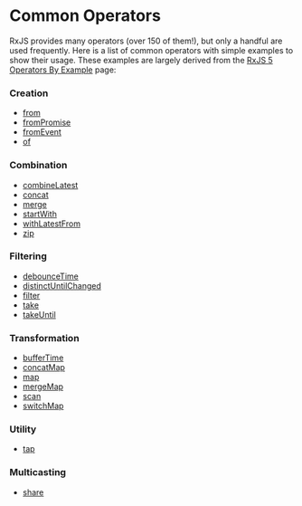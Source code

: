 # Common Operators

RxJS provides many operators (over 150 of them!), but only a handful are used frequently. Here is a list of common operators with simple examples to show their usage. These examples are largely derived from the [RxJS 5 Operators By Example](https://github.com/btroncone/learn-rxjs/blob/master/operators/complete.md) page:

### Creation
* <a href="https://github.com/btroncone/learn-rxjs/blob/master/operators/creation/from.md" target="_blank">from</a>
* <a href="https://github.com/btroncone/learn-rxjs/blob/master/operators/creation/frompromise.md" target="_blank">fromPromise</a>
* <a href="https://github.com/btroncone/learn-rxjs/blob/master/operators/creation/fromevent.md" target="_blank">fromEvent</a>
* <a href="https://github.com/btroncone/learn-rxjs/blob/master/operators/creation/of.md" target="_blank">of</a>

### Combination
* <a href="https://github.com/btroncone/learn-rxjs/blob/master/operators/combination/combinelatest.md" target="_blank">combineLatest</a>
* <a href="https://github.com/btroncone/learn-rxjs/blob/master/operators/combination/concat.md" target="_blank">concat</a>
* <a href="https://github.com/btroncone/learn-rxjs/blob/master/operators/combination/merge.md" target="_blank">merge</a>
* <a href="https://github.com/btroncone/learn-rxjs/blob/master/operators/combination/startwith.md" target="_blank">startWith</a>
* <a href="https://github.com/btroncone/learn-rxjs/blob/master/operators/combination/withlatestfrom.md" target="_blank">withLatestFrom</a>
* <a href="https://github.com/btroncone/learn-rxjs/blob/master/operators/combination/zip.md" target="_blank">zip</a>

### Filtering
* <a href="https://github.com/btroncone/learn-rxjs/blob/master/operators/filtering/debouncetime.md" target="_blank">debounceTime</a>
* <a href="https://github.com/btroncone/learn-rxjs/blob/master/operators/filtering/distinctuntilchanged.md" target="_blank">distinctUntilChanged</a>
* <a href="https://github.com/btroncone/learn-rxjs/blob/master/operators/filtering/filter.md" target="_blank">filter</a>
* <a href="https://github.com/btroncone/learn-rxjs/blob/master/operators/filtering/take.md" target="_blank">take</a>
* <a href="https://github.com/btroncone/learn-rxjs/blob/master/operators/filtering/takeuntil.md" target="_blank">takeUntil</a>

### Transformation
* <a href="https://github.com/btroncone/learn-rxjs/blob/master/operators/transformation/buffertime.md" target="_blank">bufferTime</a>
* <a href="https://github.com/btroncone/learn-rxjs/blob/master/operators/transformation/concatmap.md" target="_blank">concatMap</a>
* <a href="https://github.com/btroncone/learn-rxjs/blob/master/operators/transformation/map.md" target="_blank">map</a>
* <a href="https://github.com/btroncone/learn-rxjs/blob/master/operators/transformation/mergemap.md" target="_blank">mergeMap</a>
* <a href="https://github.com/btroncone/learn-rxjs/blob/master/operators/transformation/scan.md" target="_blank">scan</a>
* <a href="https://github.com/btroncone/learn-rxjs/blob/master/operators/transformation/switchmap.md" target="_blank">switchMap</a>

### Utility
* <a href="https://github.com/btroncone/learn-rxjs/blob/master/operators/utility/do.md" target="_blank">tap</a>

### Multicasting
* <a href="https://github.com/btroncone/learn-rxjs/blob/master/operators/multicasting/share.md" target="_blank">share</a>
